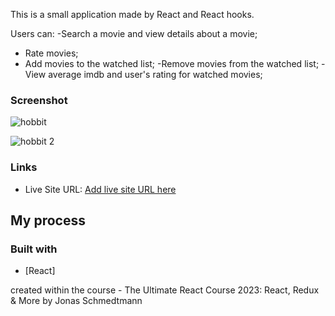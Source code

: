 This is a small application made by React and React hooks.

Users can:
-Search a movie and view details about a movie;
- Rate movies;
- Add movies to the watched list;
-Remove movies from the watched list;
-View average imdb and user's rating for watched movies;

### Screenshot

![hobbit](https://github.com/nanatotibadze/Movies/assets/106735126/2653b53a-bee9-4769-9847-90d754f772b2)
[](./screenshot.jpg)

![hobbit 2](https://github.com/nanatotibadze/Movies/assets/106735126/cb7b59d0-6a96-47ec-8d53-e389b5c367d6)[](./screenshot.jpg)

### Links

- Live Site URL: [Add live site URL here](https://your-live-site-url.com)

## My process

### Built with

- [React]

created within the course - The Ultimate React Course 2023: React, Redux & More by Jonas Schmedtmann
